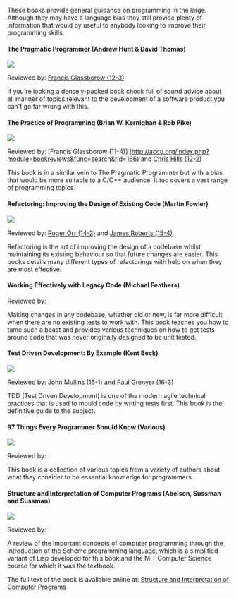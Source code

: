 These books provide general guidance on programming in the large. Although they may have a language bias they still provide plenty of information that would by useful to anybody looking to improve their programming skills.

#### The Pragmatic Programmer (Andrew Hunt & David Thomas)
![](http://ecx.images-amazon.com/images/I/41BKx1AxQWL._SL110_.jpg)

Reviewed by: [Francis Glassborow (12-3)](http://accu.org/index.php?module=bookreviews&func=search&rid=1148)

If you're looking a densely-packed book chock full of sound advice about all manner of topics relevant to the development of a software product you can't go far wrong with this.

#### The Practice of Programming (Brian W. Kernighan & Rob Pike)
![](http://ecx.images-amazon.com/images/I/41DGMPF6FJL._SL110_.jpg)

Reviewed by: [Francis Glassborow (11-4)] (http://accu.org/index.php?module=bookreviews&func=search&rid=166) and [Chris Hills (12-2)](http://accu.org/index.php?module=bookreviews&func=search&rid=419)

This book is in a similar vein to The Pragmatic Programmer but with a bias that would be more suitable to a C/C++ audience. It too covers a vast range of programming topics.

#### Refactoring: Improving the Design of Existing Code (Martin Fowler)
![](http://ecx.images-amazon.com/images/I/41gNhHqNwGL._SL110_.jpg)

Reviewed by: [Roger Orr (14-2)](http://accu.org/index.php?module=bookreviews&func=search&rid=1773) and [James Roberts (15-4)](http://accu.org/index.php?module=bookreviews&func=search&rid=1614)

Refactoring is the art of improving the design of a codebase whilst maintaining its existing behaviour so that future changes are easier. This books details many different types of refactorings with help on when they are most effective.

#### Working Effectively with Legacy Code (Michael Feathers)
Reviewed by: 

Making changes in any codebase, whether old or new, is far more difficult when there are no existing tests to work with. This book teaches you how to tame such a beast and provides various techniques on how to get tests around code that was never originally designed to be unit tested.

#### Test Driven Development: By Example (Kent Beck)
![](http://ecx.images-amazon.com/images/I/51EH1TQ3A2L._SL110_.jpg)

Reviewed by: [John Mullins (16-1)](http://accu.org/index.php?module=bookreviews&func=search&rid=277) and [Paul Grenyer (16-3)](http://accu.org/index.php?module=bookreviews&func=search&rid=402)

TDD (Test Driven Development) is one of the modern agile technical practices that is used to mould code by writing tests first. This book is the definitive guide to the subject.

#### 97 Things Every Programmer Should Know (Various)
![](http://ecx.images-amazon.com/images/I/51uSFVY7zjL._SL110_.jpg)

Reviewed by: 

This book is a collection of various topics from a variety of authors about what they consider to be essential knowledge for programmers.

#### Structure and Interpretation of Computer Programs (Abelson, Sussman and Sussman)
![](http://ecx.images-amazon.com/images/I/41AJV8G0ZTL._SL110_.jpg)

Reviewed by:

A review of the important concepts of computer programming through the introduction of the Scheme programming language, which is a simplified variant of Lisp developed for this book and the MIT Computer Science course for which it was the textbook.

The full text of the book is available online at: [Structure and Interpretation of Computer Programs](https://mitpress.mit.edu/sicp/full-text/book/book.html)
